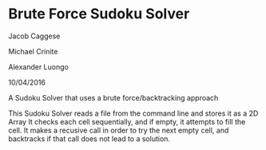 # Brute Force Sudoku Solver

Jacob Caggese

Michael Crinite

Alexander Luongo


10/04/2016


A Sudoku Solver that uses a brute force/backtracking approach

This Sudoku Solver reads a file from the command line and stores it as a 2D Array
It checks each cell sequentially, and if empty, it attempts to fill the cell. It makes
a recusive call in order to try the next empty cell, and backtracks if that call does
not lead to a solution.


